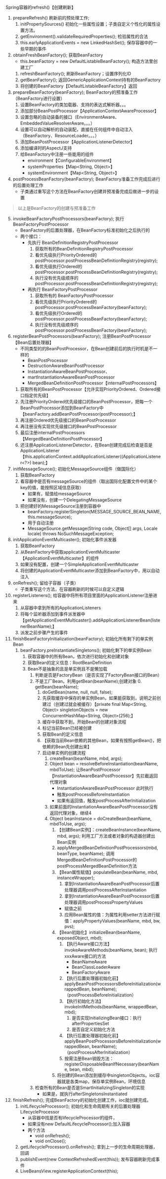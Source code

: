 Spring容器的refresh()【创建刷新】
1. prepareRefresh() 刷新前的预处理工作;
    1. initPropertySources() 初始化一些属性设置；子类自定义个性化的属性设置方法。
    2. getEnvironment().validateRequiredProperties(); 检验属性的合法
    3. this.earlyApplicationEvents = new LinkedHashSet<ApplicationEvent>(); 保存容器中的一些早期的事件
2. obtainFreshBeanFactory(); 获取BeanFactory
    - this.beanFactory = new DefaultListableBeanFactory(); 构造方法里创建工厂
    1. refreshBeanFactory(); 刷新BeanFactory；设置序列化ID
    2. getBeanFactory(); 返回GenericApplicationContext持有的BeanFactory
    3. 将创建的BeanFactory【DefaultListableBeanFactory】返回
3. prepareBeanFactory(beanFactory); BeanFactory的预准备工作（BeanFactory进行设置）
    1. 设置BeanFactory的类加载器、支持的表达式解析器。。。
    2. 添加部分BeanPostProcessor【ApplicationContextAwareProcessor】
    3. 设置忽略的自动装备的接口（EnvironmentAware、EmbeddedValueResolverAware。。。）
    4. 设置可以自动解析的自动装配，直接在任何组件中自动注入（BeanFactory、ResourceLoader。。。）
    5. 添加BeanPostProcessor【ApplicationListenerDetector】
    6. 添加编译时的AspectJ支持
    7. 给BeanFactory中注册一些能用的组件
        - environment【ConfigurableEnvironment】
        - systemProperties【Map<String, Object>】
        - systemEnvironment【Map<String, Object>】
4. postProcessBeanFactory(beanFactory); BeanFactory准备工作完成后进行的后置处理工作
    - 子类通过重写这个方法在BeanFactory创建并预准备完成后做进一步的设置

> 以上是BeanFactory的创建与预准备工作

5. invokeBeanFactoryPostProcessors(beanFactory); 执行BeanFactoryPostProcessor
    - BeanFactory的后置处理器，在BeanFactory标准初始化之后执行的
    - 两个接口：
        - 先执行 BeanDefinitionRegistryPostProcessor
            1. 获取所有的BeanDefinitionRegistryPostProcessor
            2. 看优先级执行PriorityOrdered的 postProcessor.postProcessBeanDefinitionRegistry(registry);
            3. 看优先级执行Ordered的 postProcessor.postProcessBeanDefinitionRegistry(registry);
            4. 执行没有优先级顺序的 postProcessor.postProcessBeanDefinitionRegistry(registry);
        - 再执行 BeanFactoryPostProcessor
            1. 获取所有的 BeanFactoryPostProcessor
            2. 看优先级执行PriorityOrdered的 postProcessor.postProcessBeanFactory(beanFactory);
            3. 看优先级执行Ordered的 postProcessor.postProcessBeanFactory(beanFactory);
            4. 执行没有优先级顺序的 postProcessor.postProcessBeanFactory(beanFactory);
6. registerBeanPostProcessors(beanFactory); 注册BeanPostProcessor【Bean后置处理器】
    - 不同类型的的BeanPostProcessor，在Bean创建前后的执行时机是不一样的
        - BeanPostProcessor
        - DestructionAwareBeanPostProcessor
        - InstantiationAwareBeanPostProcessor、
        - martInstantiationAwareBeanPostProcessor
        - MergedBeanDefinitionPostProcessor【internalPostProcessors】
    1. 获取所有的BeanPostProcessor【允许实现PriorityOrdered、Ordered接口指定优先级】
    2. 先注册PriorityOrdered优先级接口的BeanPostProcessor，把每一个BeanPostProcessor添加到BeanFactory中【beanFactory.addBeanPostProcessor(postProcessor);】
    3. 再注册Ordered优先级接口的BeanPostProcessor
    4. 再注册没有实现优先级接口的BeanPostProcessor
    5. 最后注册internalPostProcessors【MergedBeanDefinitionPostProcessor】
    6. 还注册ApplicationListenerDetector，在Bean创建完成后检查是否是ApplicationListener【this.applicationContext.addApplicationListener((ApplicationListener<?>) bean);】
7. initMessageSource(); 初始化MessageSource组件（做国际化）
    1. 获取BeanFactory
    2. 看容器中是否有messageSource的组件（取出国际化配置文件中的某个key的值，能按照区域信息获取）
        - 如果有，赋值给messageSource
        - 如果没有，创建一个DelegatingMessageSource
    3. 把创建好的MessageSource注册到容器中
        - beanFactory.registerSingleton(MESSAGE_SOURCE_BEAN_NAME, this.messageSource);
        - 用于自动注册
        - MessageSource.getMessage(String code, Object[] args, Locale locale) throws NoSuchMessageException;
8. initApplicationEventMulticaster(); 初始化事件派发器
    1. 获取BeanFactory
    2. 从BeanFactory中获取applicationEventMulticaster【ApplicationEventMulticaster】的组件
    3. 如果没有配置，创建一个SimpleApplicationEventMulticaster
    4. 将创建的ApplicationEventMulticaster添加到BeanFactory中，用以自动注入
9. onRefresh(); 留给子容器（子类）
    - 子类重写这个方法，在容器刷新的时候可以自定义逻辑
10. registerListeners(); 给容器中将所有项目里面的ApplicationListener注册进来
    1. 从容器中拿到所有的ApplicationListeners
    2. 将每个监听器添加到事件派发器中【getApplicationEventMulticaster().addApplicationListenerBean(listenerBeanName);】
    3. 派发之前步骤产生的事件
11. finishBeanFactoryInitialization(beanFactory); 初始化所有剩下的单实例Bean
    1. beanFactory.preInstantiateSingletons(); 初始化剩下的单实例Bean
        1. 获取容器中的所有Bean，依次进行初始化和创建对象
        2. 获取Bean的定义信息：RootBeanDefinition
        3. Bean不是抽象的且是单实例且不是懒加载
            1. 判断是否是FactoryBean（是否实现了FactoryBean接口的Bean）
            2. 不是工厂Bean，利用getBean(beanName);创建对象
                0. getBean(beanName);
                1. doGetBean(name, null, null, false);
                2. 先获取缓存中保存的单实例Bean，如果能获取到，说明之前创建过（创建过就会被缓存）【private final Map<String, Object> singletonObjects = new ConcurrentHashMap<String, Object>(256);】
                3. 缓存中获取不到，开始Bean的创建对象流程
                4. 标记当前Bean已经被创建
                5. 获取Bean的定义信息
                6. 【获取当前Bean依赖的其他Bean，如果有按照getBean()，把依赖的Bean先创建出来】
                7. 启动单实例的创建流程
                    1. createBean(beanName, mbd, args);
                    2. Object bean = resolveBeforeInstantiation(beanName, mbdToUse); 让BeanPostProcessor【InstantiationAwareBeanPostProcessor】先拦截返回代理对象
                        - InstantiationAwareBeanPostProcessor 此时执行
                        - 触发postProcessBeforeInstantiation
                        - 如果有返回值，触发postProcessAfterInitialization
                    3. 如果前面的InstantiationAwareBeanPostProcessor没有返回代理对象，继续4
                    4. Object beanInstance = doCreateBean(beanName, mbdToUse, args);
                        1. 【创建Bean实例】：createBeanInstance(beanName, mbd, args); 利用工厂方法或者对象的构造器创建出Bean实例
                        2. applyMergedBeanDefinitionPostProcessors(mbd, beanType, beanName); 调用MergedBeanDefinitionPostProcessor的postProcessMergedBeanDefinition方法
                        3. 【Bean属性赋值】populateBean(beanName, mbd, instanceWrapper);
                            1. 拿到InstantiationAwareBeanPostProcessor后置处理器调用postProcessAfterInstantiation
                            2. 拿到InstantiationAwareBeanPostProcessor后置处理器调用postProcessPropertyValues
                            - 赋值之前
                            3. 应用Bean属性的值：为属性利用setter方法进行赋值：applyPropertyValues(beanName, mbd, bw, pvs);
                        4. 【Bean初始化】initializeBean(beanName, exposedObject, mbd);
                            1. 【执行Aware接口方法】invokeAwareMethods(beanName, bean); 执行xxxAware接口的方法
                                - BeanNameAware
                                - BeanClassLoaderAware
                                - BeanFactoryAware
                            2. 【执行后置处理器初始化前】applyBeanPostProcessorsBeforeInitialization(wrappedBean, beanName);（postProcessBeforeInitialization）
                            3. 【执行初始化方法】invokeInitMethods(beanName, wrappedBean, mbd);
                                1. 是否实现InitializingBean接口：执行afterPropertiesSet
                                2. 是否自定义初始化方法
                            4. 【执行后置处理器初始化前】applyBeanPostProcessorsBeforeInitialization(wrappedBean, beanName);（postProcessAfterInitialization）
                            5. 按需注册Bean销毁方法：registerDisposableBeanIfNecessary(beanName, bean, mbd);
                        5. 将创建的Bean添加到缓存中singletonObjects。ioc容器就是各类map，保存单实例Bean，环境信息
            3. 检查所有的Bean是否是SmartInitializingSingleton的实现
                - 如果是，就执行afterSingletonsInstantiated
12. finishRefresh(); 完成BeanFactory的初始化创建工作，ioc就创建完成。
    1. initLifecycleProcessor(); 初始化和生命周期有关的后置处理器LifecycleProcessor
        - 从容器中找是否有lifecycleProcessor的组件，
        - 如果没有new DefaultLifecycleProcessor();加入容器
        - 两个方法
            - void onRefresh();
            - void onClose();
    2. getLifecycleProcessor().onRefresh(); 拿到上一步的生命周期处理器，回调
    3. publishEvent(new ContextRefreshedEvent(this)); 发布容器刷新完成事件
    4. LiveBeansView.registerApplicationContext(this);